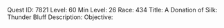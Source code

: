Quest ID: 7821
Level: 60
Min Level: 26
Race: 434
Title: A Donation of Silk: Thunder Bluff
Description: 
Objective: 
